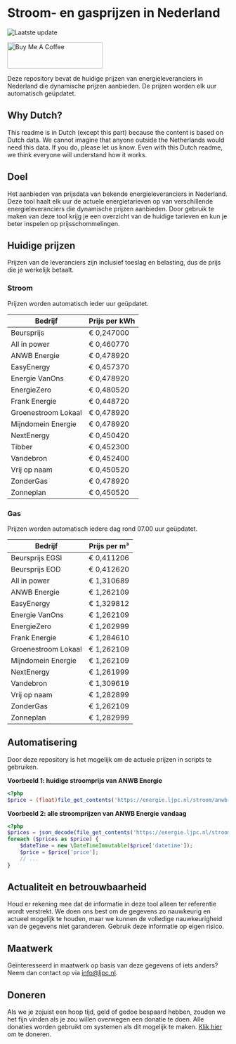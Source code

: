 # Stroom- en gasprijzen in Nederland

![Laatste update](https://img.shields.io/badge/laatste%20update-2024--10--29%2018%3A00%20CET-brightgreen)

<a href="https://www.buymeacoffee.com/Lars-" target="_blank"><img src="https://cdn.buymeacoffee.com/buttons/v2/default-orange.png" alt="Buy Me A Coffee" height="60" style="height: 60px !important;width: 217px !important;" ></a>

Deze repository bevat de huidige prijzen van energieleveranciers in Nederland die dynamische prijzen aanbieden. De prijzen worden elk uur automatisch geüpdatet.

## Why Dutch?

This readme is in Dutch (except this part) because the content is based on Dutch data. We cannot imagine that anyone outside the Netherlands would need this data. If you do, please let us know. Even with this Dutch readme, we think
everyone will understand how it works.

## Doel

Het aanbieden van prijsdata van bekende energieleveranciers in Nederland. Deze tool haalt elk uur de actuele energietarieven op van verschillende energieleveranciers die dynamische prijzen aanbieden. Door gebruik te maken van deze tool
krijg je een overzicht van de huidige tarieven en kun je beter inspelen op prijsschommelingen.

## Huidige prijzen

Prijzen van de leveranciers zijn inclusief toeslag en belasting, dus de prijs die je werkelijk betaalt.

### Stroom

Prijzen worden automatisch ieder uur geüpdatet.

 Bedrijf | Prijs per kWh 
---------|---------------
Beursprijs | € 0,247000
All in power | € 0,460770
ANWB Energie | € 0,478920
EasyEnergy | € 0,457370
Energie VanOns | € 0,478920
EnergieZero | € 0,480520
Frank Energie | € 0,448720
Groenestroom Lokaal | € 0,478920
Mijndomein Energie | € 0,478920
NextEnergy | € 0,450420
Tibber | € 0,452300
Vandebron | € 0,452400
Vrij op naam | € 0,450520
ZonderGas | € 0,478920
Zonneplan | € 0,450520


### Gas

Prijzen worden automatisch iedere dag rond 07.00 uur geüpdatet.

 Bedrijf | Prijs per m³ 
---------|--------------
Beursprijs EGSI | € 0,411206
Beursprijs EOD | € 0,412620
All in power | € 1,310689
ANWB Energie | € 1,262109
EasyEnergy | € 1,329812
Energie VanOns | € 1,262109
EnergieZero | € 1,262999
Frank Energie | € 1,284610
Groenestroom Lokaal | € 1,262109
Mijndomein Energie | € 1,262109
NextEnergy | € 1,261999
Vandebron | € 1,309619
Vrij op naam | € 1,282899
ZonderGas | € 1,262109
Zonneplan | € 1,282999


## Automatisering

Door deze repository is het mogelijk om de actuele prijzen in scripts te gebruiken.

**Voorbeeld 1: huidige stroomprijs van ANWB Energie**

```php
<?php
$price = (float)file_get_contents('https://energie.ljpc.nl/stroom/anwb-energie-nu.txt');

```

**Voorbeeld 2: alle stroomprijzen van ANWB Energie vandaag**

```php
<?php
$prices = json_decode(file_get_contents('https://energie.ljpc.nl/stroom/all-in-power-vandaag.json'),true);
foreach ($prices as $price) {
    $dateTime = new \DateTimeImmutable($price['datetime']);
    $price = $price['price'];
    // ...
}
```

## Actualiteit en betrouwbaarheid

Houd er rekening mee dat de informatie in deze tool alleen ter referentie wordt verstrekt. We doen ons best om de gegevens zo nauwkeurig en actueel mogelijk te houden, maar we kunnen de volledige nauwkeurigheid van de gegevens niet
garanderen. Gebruik deze informatie op eigen risico.

## Maatwerk

Geïnteresseerd in maatwerk op basis van deze gegevens of iets anders? Neem dan contact op
via [info@ljpc.nl](mailto:info@ljpc.nl?subject=Energie%20prijzen).

## Doneren

Als we je zojuist een hoop tijd, geld of gedoe bespaard hebben, zouden we het fijn vinden als je zou willen overwegen een
donatie te doen. Alle donaties worden gebruikt om systemen als dit mogelijk te
maken. [Klik hier](https://www.buymeacoffee.com/Lars-) om te doneren.
